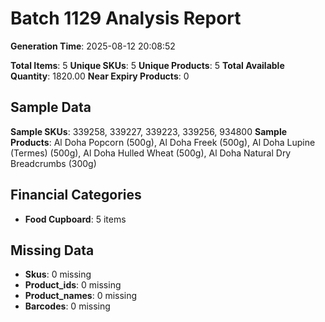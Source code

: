 # Batch 1129 Analysis Report

**Generation Time**: 2025-08-12 20:08:52

**Total Items**: 5
**Unique SKUs**: 5
**Unique Products**: 5
**Total Available Quantity**: 1820.00
**Near Expiry Products**: 0

## Sample Data
**Sample SKUs**: 339258, 339227, 339223, 339256, 934800
**Sample Products**: Al Doha Popcorn (500g), Al Doha Freek (500g), Al Doha Lupine (Termes) (500g), Al Doha Hulled Wheat (500g), Al Doha Natural Dry Breadcrumbs (300g)

## Financial Categories
- **Food Cupboard**: 5 items

## Missing Data
- **Skus**: 0 missing
- **Product_ids**: 0 missing
- **Product_names**: 0 missing
- **Barcodes**: 0 missing
